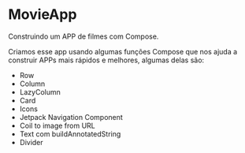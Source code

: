 # MovieApp
Construindo um APP de filmes com Compose.

Criamos esse app usando algumas funções Compose que nos ajuda a construir APPs mais rápidos e melhores, 
algumas delas são:

* Row
* Column
* LazyColumn
* Card
* Icons
* Jetpack Navigation Component
* Coil to image from URL
* Text com  buildAnnotatedString 
* Divider